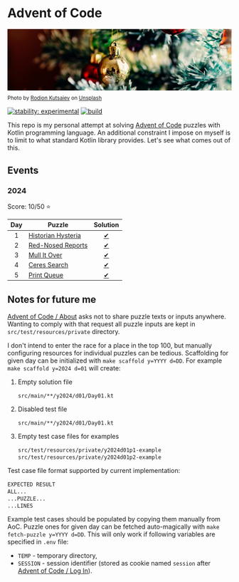 # Advent of Code

[![aoc.jpg](banner.jpg)](https://unsplash.com/photos/ySNkCkdKyTY)  
<sub>Photo by [Rodion Kutsaiev](https://unsplash.com/@frostroomhead) on [Unsplash](https://unsplash.com/)</sub>

[![stability: experimental](https://masterminds.github.io/stability/experimental.svg)](https://masterminds.github.io/stability/experimental.html)
[![build](https://github.com/tinylinden/advent-of-code/actions/workflows/gradle.yml/badge.svg)](https://github.com/tinylinden/advent-of-code/actions/workflows/gradle.yml)

This repo is my personal attempt at solving [Advent of Code](https://adventofcode.com/)
puzzles with Kotlin programming language. An additional constraint
I impose on myself is to limit to what standard Kotlin library
provides. Let's see what comes out of this.

## Events

### 2024

Score: 10/50 ⭐

| Day | Puzzle                                                    |                          Solution                           |
|:---:|-----------------------------------------------------------|:-----------------------------------------------------------:|
|  1  | [Historian Hysteria](https://adventofcode.com/2024/day/1) | [✔](./src/main/kotlin/eu/tinylinden/aoc/y2024/d01/Day01.kt) |
|  2  | [Red-Nosed Reports](https://adventofcode.com/2024/day/2)  | [✔](./src/main/kotlin/eu/tinylinden/aoc/y2024/d02/Day02.kt) |
|  3  | [Mull It Over](https://adventofcode.com/2024/day/3)       | [✔](./src/main/kotlin/eu/tinylinden/aoc/y2024/d03/Day03.kt) |
|  4  | [Ceres Search](https://adventofcode.com/2024/day/4)       | [✔](./src/main/kotlin/eu/tinylinden/aoc/y2024/d04/Day04.kt) |
|  5  | [Print Queue](https://adventofcode.com/2024/day/5)        | [✔](./src/main/kotlin/eu/tinylinden/aoc/y2024/d05/Day05.kt) |

## Notes for future me

[Advent of Code / About](https://adventofcode.com/about) asks not to share
puzzle texts or inputs anywhere. Wanting to comply with that request
all puzzle inputs are kept in `src/test/resources/private` directory.

I don't intend to enter the race for a place in the top 100, but manually
configuring resources for individual puzzles can be tedious. Scaffolding
for given day can be initialized with `make scaffold y=YYYY d=DD`.
For example `make scaffold y=2024 d=01` will create:

1. Empty solution file
   ```
   src/main/**/y2024/d01/Day01.kt
   ```
2. Disabled test file
   ```
   src/main/**/y2024/d01/Day01.kt
   ```
3. Empty test case files for examples
   ```
   src/test/resources/private/y2024d01p1-example
   src/test/resources/private/y2024d01p2-example
   ```

Test case file format supported by current implementation:

```
EXPECTED RESULT
ALL...
...PUZZLE...
...LINES
```

Example test cases should be populated by copying them manually from
AoC. Puzzle ones for given day can be fetched auto-magically with
`make fetch-puzzle y=YYYY d=DD`. This will only work if following
variables are specified in `.env` file:

- `TEMP` - temporary directory,
- `SESSION` - session identifier (stored as cookie named `session` after
  [Advent of Code / Log In](https://adventofcode.com/auth/login)).
